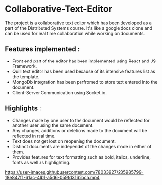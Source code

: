 # Collaborative-Text-Editor

The project is a collaborative text editor which has been developed as a part of the Distributed Systems course. It's like a google docs clone and can be used for real time collaboration while working on documents.

## Features implemented :

* Front end part of the editor has been implemented using React and JS Framework.
* Quill text editor has been used because of its intensive features list as the template.
* MongoDb integration has been perfromed to store text entered into the document.
* Client-Server Communication using Socket.io.

## Highlights :

* Changes made by one user to the document would be reflected for another user using the same document.
* Any changes, additions or deletions made to the document will be reflected in real time.
* Text does not get lost on reopening the document.
* Distinct documents are independet of the changes made in either of them.
* Provides features for text formatting such as bold, italics, underline, fonts as well as highlighting.


https://user-images.githubusercontent.com/78033927/235985799-18e847f1-61ac-41b1-a5d6-059fd3162bca.mp4

